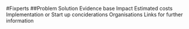 #Fixperts
##Problem
Solution
Evidence base
Impact
Estimated costs
Implementation or Start up conciderations
Organisations
Links for further information
